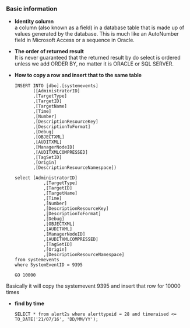 ### Basic information

* **Identity column**  
a column (also known as a field) in a database table that is made up of values generated by the database. 
This is much like an AutoNumber field in Microsoft Access or a sequence in Oracle.  

* **The order of returned result**  
It is never guaranteed that the returned result by do select is ordered unless we add ORDER BY, no matter it is ORACLE or SQL SERVER.

* **How to copy a row and insert that to the same table**  

      INSERT INTO [dbo].[systemevents]  
             ([AdministratorID]  
             ,[TargetType]  
             ,[TargetID]  
             ,[TargetName]  
             ,[Time]  
             ,[Number]  
             ,[DescriptionResourceKey]  
             ,[DescriptionToFormat]  
             ,[Debug]  
             ,[OBJECTXML]  
             ,[AUDITXML]  
             ,[ManagerNodeID]  
             ,[AUDITXMLCOMPRESSED]  
             ,[TagSetID]  
             ,[Origin]  
             ,[DescriptionResourceNamespace])    

      select [AdministratorID]
                 ,[TargetType]
                 ,[TargetID]
                 ,[TargetName]
                 ,[Time]
                 ,[Number]
                 ,[DescriptionResourceKey]
                 ,[DescriptionToFormat]
                 ,[Debug]
                 ,[OBJECTXML]
                 ,[AUDITXML]
                 ,[ManagerNodeID]
                 ,[AUDITXMLCOMPRESSED]
                 ,[TagSetID]
                 ,[Origin]
                 ,[DescriptionResourceNamespace]
      from systemevents
      where SystemEventID = 9395

      GO 10000
      
Basically it will copy the systemevent 9395 and insert that row for 10000 times


* **find by time**  

      SELECT * from alert2s where alerttypeid = 28 and timeraised <=  TO_DATE('21/07/16', 'DD/MM/YY');
      
      
      
